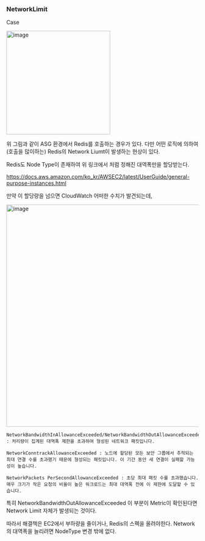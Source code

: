 ### NetworkLimit

Case

<img width="272" alt="image" src="https://github.com/sm55555/Cloud/assets/38831314/8f6f6d5a-59c4-49f7-aa51-71642373151a">

위 그림과 같이 ASG 환경에서 Redis를 호출하는 경우가 있다. 다만 어떤 로직에 의하여(호출을 많이하는) Redis의 Network Liumt이 발생하는 현상이 있다. 

Redis도 Node Type이 존재하여 위 링크에서 처럼 정해진 대역폭만을 할당받는다.

https://docs.aws.amazon.com/ko_kr/AWSEC2/latest/UserGuide/general-purpose-instances.html

만약 이 할당량을 넘으면 CloudWatch 어떠한 수치가 발견되는데,

<img width="583" alt="image" src="https://github.com/sm55555/Cloud/assets/38831314/a5b2d31f-c9f8-41d5-a12c-0be2c2eeafd6">


```
NetworkBandwidthInAllowanceExceeded/NetworkBandwidthOutAllowanceExceeded : 처리량이 집계된 대역폭 제한을 초과하여 형성된 네트워크 패킷입니다.

NetworkConntrackAllowanceExceeded : 노드에 할당된 모든 보안 그룹에서 추적되는 최대 연결 수를 초과했기 때문에 형성되는 패킷입니다. 이 기간 동안 새 연결이 실패할 가능성이 높습니다.

NetworkPackets PerSecondAllowanceExceeded : 초당 최대 패킷 수를 초과했습니다. 매우 크기가 작은 요청의 비율이 높은 워크로드는 최대 대역폭 전에 이 제한에 도달할 수 있습니다.
```

특히 NetworkBandwidthOutAllowanceExceeded 이 부분이 Metric이 확인된다면 Network Limit 자체가 발생되는 것이다.

따라서 해결책은 EC2에서 부하량을 줄이거나, Redis의 스펙을 올려야한다. Network의 대역폭을 늘리려면 NodeType 변경 밖에 없다. 
